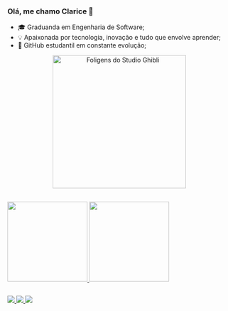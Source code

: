 ### Olá, me chamo Clarice 🌻

- 🎓 Graduanda em Engenharia de Software;
- 💡 Apaixonada por tecnologia, inovação e tudo que envolve aprender;
- 📘 GitHub estudantil em constante evolução;

<!-- Gif das foligens do Studio Ghibli -->
<div align="center">
  <img src="https://media.giphy.com/media/v1.Y2lkPTc5MGI3NjExNXdzeHFpOGltZG04NzBoMzI4ODBheHI1bW9yNWdvajNiNHB1eDRqcSZlcD12MV9zdGlja2Vyc19zZWFyY2gmY3Q9cw/dsW9sCnEb5SBtffGqC/giphy.gif" width="300" alt="Foligens do Studio Ghibli">
</div>

##

<!-- GitHub Stats -->
<div>
  <a href="https://github.com/clarisv">
    <img height="180em" src="https://github-readme-stats.vercel.app/api?username=clarisv&show_icons=true&theme=radical">
    <img height="180em" src="https://github-readme-stats.vercel.app/api/top-langs/?username=clarisv&layout=compact&theme=radical">
  </a>
</div>

##

<!-- Contatos -->
<div> 
  <a href="https://www.instagram.com/claricsv/" target="_blank">
    <img src="https://img.shields.io/badge/-Instagram-%23E4405F?style=for-the-badge&logo=instagram&logoColor=white">
  </a>

  <a href="mailto:claricechristinesv@gmail.com">
    <img src="https://img.shields.io/badge/-Gmail-%23333?style=for-the-badge&logo=gmail&logoColor=white">
  </a>

  <a href="https://www.linkedin.com/in/clarice-viana" target="_blank">
    <img src="https://img.shields.io/badge/-LinkedIn-%230077B5?style=for-the-badge&logo=linkedin&logoColor=white">
  </a> 
</div>

